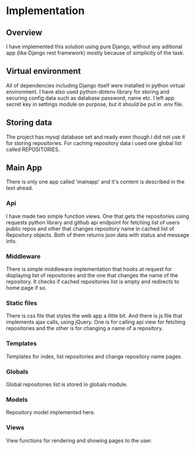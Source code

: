 # Implementation

## Overview
I have implemented this solution using pure Django, without any aditional app (like Django rest framework) mostly because of simplicity of the task.

## Virtual environment
All of dependencies including Django itself were installed in python virtual environment.
I have also used python-dotenv library for storing and securing config data such as database password, name etc. I left app secret key in settings module on purpose, but it should be put in .env file.

## Storing data
The project has mysql database set and ready even though i did not use it for storing repositories. For caching repository data i used one global list called REPOSITORIES.

##  Main App
There is only one app called 'mainapp' and it's content is described in the text ahead.

### Api
I have made two simple function views. One that gets the repositories using requests python library and github api endpoint for fetching list of users public repos and other that changes repository name in cached list of Repository objects. Both of them returns json data with status and message info.

### Middleware
There is simple middleware implementation that hooks at request for displaying list of repositories and the one that changes the name of the repository. It checks if cached repositories list is empty and redirects to home page if so.

### Static files
There is css file that styles the web app a little bit. And there is js file that implements ajax calls, using jQuery. One is for calling api view for fetching repositories and the other is for changing a name of a repository.

### Templates
Templates for index, list repositories and change repository name pages.

### Globals
Global repositories list is stored in globals module.

### Models
Repository model implemented here.

### Views
View functions for rendering and showing pages to the user.

